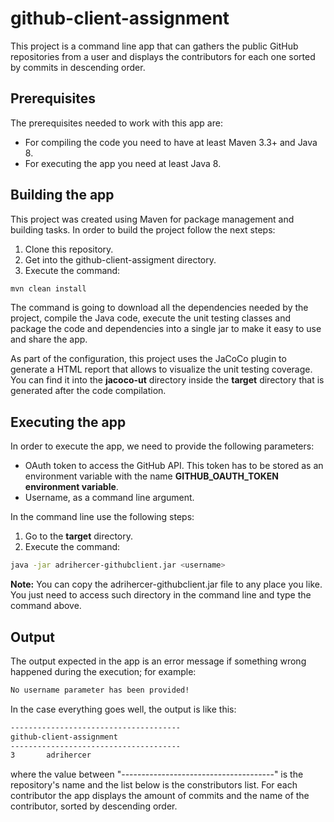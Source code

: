 # github-client-assignment

This project is a command line app that can gathers the public GitHub repositories from a user and displays the contributors for each one sorted by commits in descending order.

Prerequisites
----------------

The prerequisites needed to work with this app are:
* For compiling the code you need to have at least Maven 3.3+ and Java 8.
* For executing the app you need at least Java 8.

Building the app
----------------

This project was created using Maven for package management and building tasks. In order to build the project follow the next steps:
1. Clone this repository.
2. Get into the github-client-assigment directory.
3. Execute the command:
```bash
mvn clean install
``` 

The command is going to download all the dependencies needed by the project, compile the Java code, execute the unit testing classes and package the code and dependencies into a single jar to make it easy to use and share the app.

As part of the configuration, this project uses the JaCoCo plugin to generate a HTML report that allows to visualize the unit testing coverage. You can find it into the **jacoco-ut** directory inside the **target** directory that is generated after the code compilation.

Executing the app
-----------------

In order to execute the app, we need to provide the following parameters:
* OAuth token to access the GitHub API. This token has to be stored as an environment variable with the name **GITHUB_OAUTH_TOKEN environment variable**.
* Username, as a command line argument.

In the command line use the following steps:
1. Go to the **target** directory.
2. Execute the command:
```bash
java -jar adrihercer-githubclient.jar <username>
``` 
**Note:** You can copy the adrihercer-githubclient.jar file to any place you like. You just need to access such directory in the command line and type the command above.

Output
------

The output expected in the app is an error message if something wrong happened during the execution; for example:

```bash
No username parameter has been provided!
``` 

In the case everything goes well, the output is like this:

```bash
--------------------------------------
github-client-assignment
--------------------------------------
3       adrihercer
``` 

where the value between "--------------------------------------" is the repository's name and the list below is the constributors list. For each contributor the app displays the amount of commits and the name of the contributor, sorted by descending order.

